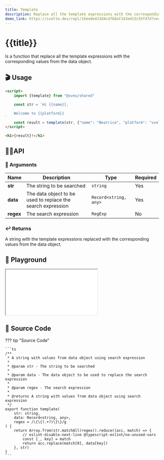 ```yaml
---
title: Template
description: Replace all the template expressions with the corresponding values from the data object.
demo_link: https://svelte.dev/repl/16ea9e413d4c47b8af143ed15c55fd7d?version=3.55.1
---
```


# {{title}}

Is a function that replace all the template expressions with the corresponding values from the data object.

## 🎬 Usage

```html
<script>
    import {template} from "@sveu/shared"

    const str = `Hi {{name}},

    Welcome to {{platform}}
`
    const result = template(str, {"name": "Beatrice", "platform": "svelte"})
</script>

<h1>{result}!</h1>
```

## 👩‍💻API

### 👻 Arguments

| Name                | Description                          | Type                          | Required |
| ------------------- | ------------------------------------ | ----------------------------- | -------- |
| **str**             | The string to be searched            | `string`                      | Yes      |
| **data**            | The data object to be used to replace the search expression | `Record<string, any>` | Yes      |
| **regex**           | The search expression                | `RegExp`                      | No       |

### ↩️ Returns

A string with the template expressions replaced with the corresponding values from the data object.

## 🧪 Playground

<iframe class="h-120 w-full" src="{{demo_link}}"></iframe>

## 👀 Source Code

??? tip "Source Code"

    ```ts
    /**
     * A string with values from data object using search expression
     *
     * @param str - The string to be searched
     *
     * @param data - The data object to be used to replace the search expression
     *
     * @param regex - The search expression
     *
     * @returns A string with values from data object using search expression
     */
    export function template(
        str: string,
        data: Record<string, any>,
        regex = /\{\{(.+?)\}\}/g
    ) {
        return Array.from(str.matchAll(regex)).reduce((acc, match) => {
            // eslint-disable-next-line @typescript-eslint/no-unused-vars
            const [_, key] = match
            return acc.replace(match[0], data[key])
        }, str)
    }
    ```
